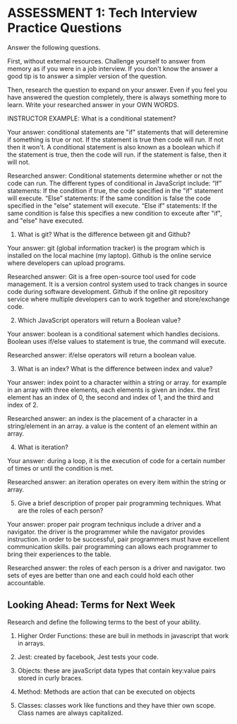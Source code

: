 # ASSESSMENT 1: Tech Interview Practice Questions
Answer the following questions.

First, without external resources. Challenge yourself to answer from memory as if you were in a job interview. If you don't know the answer a good tip is to answer a simpler version of the question.

Then, research the question to expand on your answer. Even if you feel you have answered the question completely, there is always something more to learn. Write your researched answer in your OWN WORDS.

INSTRUCTOR EXAMPLE: What is a conditional statement?

  Your answer: conditional statements are "if" statements that will deteremine if something is true or not. If the statement is true then code will run. If not then it won't. A conditional statement is also known as a boolean which if the statement is true, then the code will run. if the statement is false, then it will not.

  Researched answer: Conditional statements determine whether or not the code can run. The different types of conditional in JavaScript include:
  “If” statements: If the condition if true, the code specified in the "if" statement will execute.
  “Else” statements: If the same condition is false the code specified in the "else" statement will execute.
  “Else if” statements: If the same condition is false this specifies a new condition to exceute after "if", and "else" have executed.


1. What is git? What is the difference between git and Github?

  Your answer: git (global information tracker) is the program which is installed on the local machine (my laptop). Github is the online service where developers can upload programs.

  Researched answer: Git is a free open-source tool used for code management. It is a version control system used to track changes in source code during software development. Github if the online git repository service where multiple developers can to work together and store/exchange code. 



2. Which JavaScript operators will return a Boolean value?

  Your answer: boolean is a conditional satement which handles decisions. Boolean uses if/else values to statement is true, the command will execute.

  Researched answer: if/else operators will return a boolean value.



3. What is an index? What is the difference between index and value?

  Your answer: index point to a character within a string or array. for example in an array with three elements, each elements is given an index. the first element has an index of 0, the second and index of 1, and the third and index of 2.

  Researched answer: an index is the placement of a character in a string/element in an array. a value is the content of an element within an array.



4. What is iteration?

  Your answer: during a loop, it is the execution of code for a certain number of times or until the condition is met.

  Researched answer: an iteration operates on every item within the string or array. 



5. Give a brief description of proper pair programming techniques. What are the roles of each person?

  Your answer: proper pair program techniqus include a driver and a navigator. the driver is the programmer while the navigator provides instruction. in order to be successful, pair programmers must have excellent communication skills. pair programming can allows each programmer to bring their experiences to the table. 

  Researched answer: the roles of each person is a driver and navigator. two sets of eyes are better than one and each could hold each other accountable.



## Looking Ahead: Terms for Next Week

Research and define the following terms to the best of your ability.

1. Higher Order Functions: these are buil in methods in javascript that work in arrays.

2. Jest: created by facebook, Jest tests your code.

3. Objects: these are javaScript data types that contain key:value pairs stored in curly braces.

4. Method: Methods are action that can be executed on objects 

5. Classes: classes work like functions and they have thier own scope. Class names are always capitalized.
